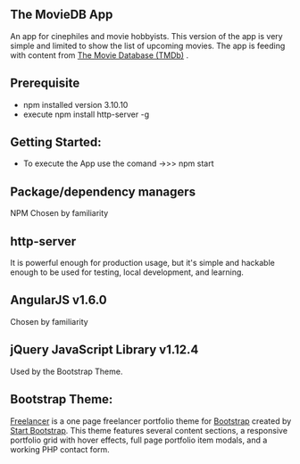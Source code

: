 ## The MovieDB App

An app for cinephiles and movie hobbyists. This version of the app is very simple and limited to show the list of upcoming movies. The app is feeding with content from [The Movie Database (TMDb)](https://developers.themoviedb.org/3) .

## Prerequisite
* npm installed version 3.10.10
* execute npm install http-server -g

## Getting Started:
* To execute the App use the comand ->>> npm start

## Package/dependency managers
NPM
Chosen by familiarity

## http-server 
It is powerful enough for production usage, but it's simple and hackable enough to be used for testing, local development, and learning.

## AngularJS v1.6.0
Chosen by familiarity

## jQuery JavaScript Library v1.12.4
Used by the Bootstrap Theme.

## Bootstrap Theme:

[Freelancer](http://startbootstrap.com/template-overviews/freelancer/) is a one page freelancer portfolio theme for [Bootstrap](http://getbootstrap.com/) created by [Start Bootstrap](http://startbootstrap.com/). This theme features several content sections, a responsive portfolio grid with hover effects, full page portfolio item modals, and a working PHP contact form.
